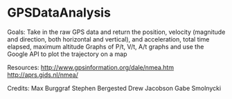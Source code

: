 # GPSDataAnalysis

Goals:
	Take in the raw GPS data and return the position, velocity (magnitude and direction, both horizontal and vertical), and acceleration, total time elapsed, maximum altitude
	Graphs of P/t, V/t, A/t graphs and use the Google API to plot the trajectory on a map

Resources:
	http://www.gpsinformation.org/dale/nmea.htm
	http://aprs.gids.nl/nmea/
	
Credits:
Max Burggraf
Stephen Bergested
Drew Jacobson
Gabe Smolnycki